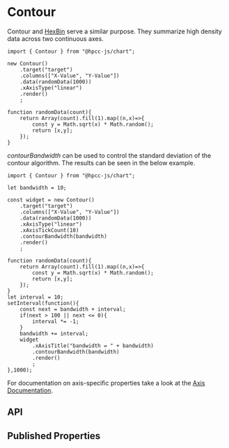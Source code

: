 # Contour

<!--meta
{
    "id": 6232,
    "name": "Contour",
    "kind": 128,
    "kindString": "Class",
    "flags": {
        "isExported": true
    },
    "sources": [
        {
            "fileName": "Contour.ts",
            "line": 7,
            "character": 20
        },
        {
            "fileName": "Contour.ts",
            "line": 76,
            "character": 24
        }
    ],
    "extendedTypes": [
        {
            "type": "reference",
            "name": "XYAxis",
            "id": 693
        }
    ],
    "folder": "packages/chart"
}
-->

Contour and [HexBin](./HexBin.md) serve a similar purpose. They summarize high density data across two continuous axes.

```sample-code
import { Contour } from "@hpcc-js/chart";

new Contour()
    .target("target")
    .columns(["X-Value", "Y-Value"])
    .data(randomData(1000))
    .xAxisType("linear")
    .render()
    ;

function randomData(count){
    return Array(count).fill(1).map((n,x)=>{
        const y = Math.sqrt(x) * Math.random();
        return [x,y];
    });
}
```

_contourBandwidth_ can be used to control the standard deviation of the contour algorithm. The results can be seen in the below example.

```sample-code
import { Contour } from "@hpcc-js/chart";

let bandwidth = 10;

const widget = new Contour()
    .target("target")
    .columns(["X-Value", "Y-Value"])
    .data(randomData(1000))
    .xAxisType("linear")
    .xAxisTickCount(10)
    .contourBandwidth(bandwidth)
    .render()
    ;

function randomData(count){
    return Array(count).fill(1).map((n,x)=>{
        const y = Math.sqrt(x) * Math.random();
        return [x,y];
    });
}
let interval = 10;
setInterval(function(){
    const next = bandwidth + interval;
    if(next > 100 || next <= 0){
        interval *= -1;
    }
    bandwidth += interval;
    widget
        .xAxisTitle("bandwidth = " + bandwidth)
        .contourBandwidth(bandwidth)
        .render()
        ;
},1000);
```

For documentation on axis-specific properties take a look at the [Axis Documentation](./XYAxis.md).

## API

## Published Properties
```@hpcc-js/chart:Contour
```
